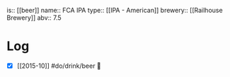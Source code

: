 is:: [[beer]]
name:: FCA IPA
type:: [[IPA - American]]
brewery:: [[Railhouse Brewery]]
abv:: 7.5

# Log
- [x] [[2015-10]] #do/drink/beer 🤞
